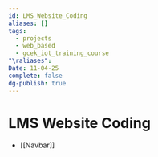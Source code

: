 ```yaml
---
id: LMS_Website_Coding
aliases: []
tags:
  - projects
  - web_based
  - gcek_iot_training_course
"\raliases": 
Date: 11-04-25
complete: false
dg-publish: true
---
```

# LMS Website Coding
- [[Navbar]] 